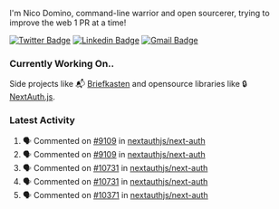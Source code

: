
I'm Nico Domino, command-line warrior and open sourcerer, trying to improve the web 1 PR at a time!

[![Twitter Badge](https://img.shields.io/badge/-@ndom91-1ca0f1?style=flat-square&labelColor=1ca0f1&logo=twitter&logoColor=white&link=https://twitter.com/ndom91)](https://twitter.com/ndom91) [![Linkedin Badge](https://img.shields.io/badge/-ndom91-blue?style=flat-square&logo=Linkedin&logoColor=white&link=https://www.linkedin.com/in/ndom91/)](https://www.linkedin.com/in/ndom91/) [![Gmail Badge](https://img.shields.io/badge/-yo@ndo.dev-c14438?style=flat-square&logo=mail.ru&logoColor=white&link=mailto:yo@ndo.dev)](mailto:yo@ndo.dev)

### Currently Working On..

Side projects like 📬 [Briefkasten](https://briefkastenhq.com) and opensource libraries like 🔒 [NextAuth.js](https://github.com/nextauthjs/next-auth).

<!--START_SECTION_PROFILE_VIEWS:readme-info-->
<!--END_SECTION_PROFILE_VIEWS:readme-info-->

<!--START_SECTION_DAILY_COMMIT:readme-info-->
<!--END_SECTION_DAILY_COMMIT:readme-info-->

<!--START_SECTION_WEEKLY_COMMIT:readme-info-->
<!--END_SECTION_WEEKLY_COMMIT:readme-info-->

### Latest Activity

<!--START_SECTION:activity-->
1. 🗣 Commented on [#9109](https://github.com/nextauthjs/next-auth/issues/9109#issuecomment-2081491844) in [nextauthjs/next-auth](https://github.com/nextauthjs/next-auth)
2. 🗣 Commented on [#9109](https://github.com/nextauthjs/next-auth/issues/9109#issuecomment-2081471420) in [nextauthjs/next-auth](https://github.com/nextauthjs/next-auth)
3. 🗣 Commented on [#10731](https://github.com/nextauthjs/next-auth/issues/10731#issuecomment-2081456812) in [nextauthjs/next-auth](https://github.com/nextauthjs/next-auth)
4. 🗣 Commented on [#10731](https://github.com/nextauthjs/next-auth/issues/10731#issuecomment-2081455441) in [nextauthjs/next-auth](https://github.com/nextauthjs/next-auth)
5. 🗣 Commented on [#10371](https://github.com/nextauthjs/next-auth/issues/10371#issuecomment-2081453938) in [nextauthjs/next-auth](https://github.com/nextauthjs/next-auth)
<!--END_SECTION:activity-->
